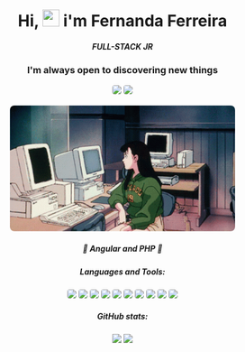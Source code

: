 <h1 align="center">Hi, <img src="https://raw.githubusercontent.com/iampavangandhi/iampavangandhi/master/gifs/Hi.gif" style="width: 30px; height: 30px;"> i'm Fernanda Ferreira</h1>
<h5 align="center">FULL-STACK JR</h5>
<h3 align="center">I'm always open to discovering new things</h3>

<div align="center">
    <a href="mailto:fernandaferreiras.dev@gmail.com" target="_blank"><img src="https://img.shields.io/badge/Gmail-EA4335.svg?style=for-the-badge&logo=Gmail&logoColor=white" style="border-radius: 4px;"></a>
    <a href="https://www.linkedin.com/in/fernandaferrreirasantos" target="_blank"><img src="https://img.shields.io/badge/LinkedIn-0A66C2.svg?style=for-the-badge&logo=LinkedIn&logoColor=white" style="border-radius: 4px;"></a>
</div>
<br>
<div align="center">
    <img src="./img/anime/gif-04.gif"  style="border-radius: 8px; width: 400px;"></img>
</div>

<h5 align="center" color="white">🌱 Angular and PHP 🌱</h5>

<h5 align="center">Languages and Tools:</h5>

<div align="center">
    <img src="https://img.shields.io/badge/HTML5-E34F26.svg?style=for-the-badge&logo=HTML5&logoColor=white" style="border-radius: 4px;" >
    <img src="https://img.shields.io/badge/CSS3-1572B6.svg?style=for-the-badge&logo=CSS3&logoColor=white" style="border-radius: 4px;">
    <img src="https://img.shields.io/badge/Sass-CC6699.svg?style=for-the-badge&logo=Sass&logoColor=white" style="border-radius: 4px;">
    <img src="https://img.shields.io/badge/JavaScript-F7DF1E.svg?style=for-the-badge&logo=JavaScript&logoColor=black" style="border-radius: 4px;">
    <img src="https://img.shields.io/badge/TypeScript-3178C6.svg?style=for-the-badge&logo=TypeScript&logoColor=white" style="border-radius: 4px;">
    <img src="https://img.shields.io/badge/React-61DAFB.svg?style=for-the-badge&logo=React&logoColor=black" style="border-radius: 4px;">
    <img src="https://img.shields.io/badge/MySQL-4479A1.svg?style=for-the-badge&logo=MySQL&logoColor=white" style="border-radius: 4px;">
    <img src="https://img.shields.io/badge/Ionic-3880FF.svg?style=for-the-badge&logo=Ionic&logoColor=white" style="border-radius: 4px;">
    <img src="https://img.shields.io/badge/Angular-DD0031.svg?style=for-the-badge&logo=Angular&logoColor=white" style="border-radius: 4px;">
    <img src="https://img.shields.io/badge/PHP-777BB4.svg?style=for-the-badge&logo=PHP&logoColor=white" style="border-radius: 4px;">
</div>

<h5 align="center">GitHub stats:</h5>

<div align="center">
    <img height="150px" src="https://github-readme-stats.vercel.app/api?username=fernandaferreiras&theme=tokyonight&show_icons=true&hide_border=true&count_private=true&include_all_commits=true">
    <img height="150px" src="https://github-readme-stats.vercel.app/api/top-langs/?username=fernandaferreiras&layout=compact&langs_count=7&theme=tokyonight&hide_border=true">
</div>

<!-- ![Snake animation](https://github.com/fernandaferreiras/fernandaferreiras/blob/output/github-contribution-grid-snake.svg) -->